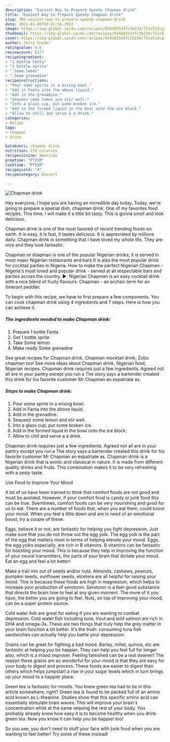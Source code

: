 ```yaml
---
description: "Easiest Way to Prepare Speedy Chapman drink"
title: "Easiest Way to Prepare Speedy Chapman drink"
slug: 366-easiest-way-to-prepare-speedy-chapman-drink
date: 2021-01-09T02:41:56.291Z
image: https://img-global.cpcdn.com/recipes/034d65543fc3b234/751x532cq70/chapman-drink-recipe-main-photo.jpg
thumbnail: https://img-global.cpcdn.com/recipes/034d65543fc3b234/751x532cq70/chapman-drink-recipe-main-photo.jpg
cover: https://img-global.cpcdn.com/recipes/034d65543fc3b234/751x532cq70/chapman-drink-recipe-main-photo.jpg
author: Terry Snyder
ratingvalue: 4.6
reviewcount: 8377
recipeingredient:
- "1 bottle Fanta"
- "1 bottle sprite"
- " Some lemon"
- " Some grenadine"
recipeinstructions:
- "Pour some spirte in a mixing bowl."
- "Add in Fanta into the above liquid."
- "Add in the grenadine."
- "Sequeez some lemon and stir well."
- "Into a glass cup, put some broken ice."
- "Add in the formed liquid in the bowl onto the ice block."
- "Allow to chill and serve a a drink."
categories:
- Recipe
tags:
- chapman
- drink

katakunci: chapman drink 
nutrition: 270 calories
recipecuisine: American
preptime: "PT25M"
cooktime: "PT55M"
recipeyield: "4"
recipecategory: Dessert

---
```



![Chapman drink](https://img-global.cpcdn.com/recipes/034d65543fc3b234/751x532cq70/chapman-drink-recipe-main-photo.jpg)

Hey everyone, I hope you are having an incredible day today. Today, we're going to prepare a special dish, chapman drink. One of my favorites food recipes. This time, I will make it a little bit tasty. This is gonna smell and look delicious.

Chapman drink is one of the most favored of recent trending foods on earth. It is easy, it is fast, it tastes delicious. It is appreciated by millions daily. Chapman drink is something that I have loved my whole life. They are nice and they look fantastic.

Chapman or shapman is one of the popular Nigerian drinks; it is served in most major Nigerian restaurants and bars It is also the most popular drink for cocktail parties in Nigeria. How to make the perfect Nigerian Chapman - Nigeria&#39;s most loved and popular drink - served at all respectable bars and parties across the country. ►. Nigerian Chapman is an easy cocktail drink with a nice blend of fruity flavours. Chapman - an archaic term for an itinerant peddler.


To begin with this recipe, we have to first prepare a few components. You can cook chapman drink using 4 ingredients and 7 steps. Here is how you can achieve it.

<!--inarticleads1-->

##### The ingredients needed to make Chapman drink:

1. Prepare 1 bottle Fanta
1. Get 1 bottle sprite
1. Take  Some lemon
1. Make ready  Some grenadine


See great recipes for Chapman drink, Chapman mocktail drink, Zobo chapman too! See more ideas about Chapman drink, Nigerian food, Nigerian recipes. Chapman drink requires just a few ingredients. Agreed not all are in your pantry except you run a The story says a bartender created this drink for his favorite customer Mr Chapman an expatriate as. 

<!--inarticleads2-->

##### Steps to make Chapman drink:

1. Pour some spirte in a mixing bowl.
1. Add in Fanta into the above liquid.
1. Add in the grenadine.
1. Sequeez some lemon and stir well.
1. Into a glass cup, put some broken ice.
1. Add in the formed liquid in the bowl onto the ice block.
1. Allow to chill and serve a a drink.


Chapman drink requires just a few ingredients. Agreed not all are in your pantry except you run a The story says a bartender created this drink for his favorite customer Mr Chapman an expatriate as. Chapman drink is a Nigerian drink that is exotic and classical in nature. It is made from different quality drinks and fruits. This combination makes it to be very refreshing with a zesty taste. 

Use Food to Improve Your Mood


A lot of us have been trained to think that comfort foods are not good and must be avoided. However, if your comfort food is candy or junk food this can be true. Soemtimes, comfort foods can be very nourishing and good for us to eat. There are a number of foods that, when you eat them, could boost your mood. When you feel a little down and are in need of an emotional boost, try a couple of these.

Eggs, believe it or not, are fantastic for helping you fight depression. Just make sure that you do not throw out the egg yolk. The egg yolk is the part of the egg that matters most in terms of helping elevate your mood. Eggs, the egg yolks especially, are rich in B vitamins. B vitamins can be fantastic for boosting your mood. This is because they help in improving the function of your neural transmitters, the parts of your brain that dictate your mood. Eat an egg and feel a lot better!

Make a trail mix out of seeds and/or nuts. Almonds, cashews, peanuts, pumpkin seeds, sunflower seeds, etcetera are all helpful for raising your mood. This is because these foods are high in magnesium, which helps to increase your production of serotonin. Serotonin is a feel-good substance that directs the brain how to feel at any given moment. The more of it you have, the better you are going to feel. Nuts, on top of improving your mood, can be a super protein source.

Cold water fish are great for eating if you are wanting to combat depression. Cold water fish including tuna, trout and wild salmon are rich in DHA and omega-3s. These are two things that truly help the grey matter in your brain function a lot better. It's the truth: consuming tuna fish sandwiches can actually help you battle your depression. 

Grains can be great for fighting a bad mood. Barley, millet, quinoa, etc are fantastic at helping you be happier. They can help you feel full for longer also, which is a mood improver. Feeling famished can be a real downer! The reason these grains are so wonderful for your mood is that they are easy for your body to digest and process. These foods are easier to digest than others which helps jumpstart a rise in your sugar levels which in turn brings up your mood to a happier place.

Green tea is fantastic for moods. You knew green tea had to be in this article somewhere, right? Green tea is found to be packed full of an amino acid known as L-theanine. Studies show that this specific amino acid can essentially stimulate brain waves. This will improve your brain's concentration while at the same relaxing the rest of your body. You probably already knew how easy it is to become healthy when you drink green tea. Now you know it can help you be happier too!

So you see, you don't need to stuff your face with junk food when you are wanting to feel better! Try some of these instead!

